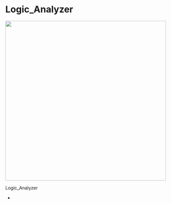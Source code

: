 # Logic_Analyzer

[<img src="img/heading.jpg" width="500"/>](img/heading.jpg)


Logic_Analyzer
* []( "")